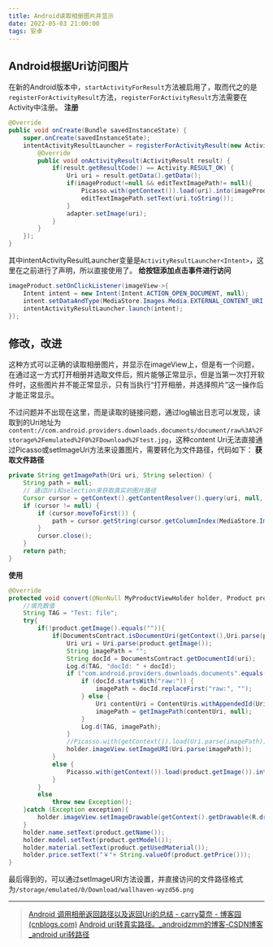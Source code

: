 ```yaml
---
title: Android读取相册图片并显示
date: 2022-05-03 21:00:00
tags: 安卓
---
```

## Android根据Uri访问图片
在新的Android版本中，`startActivityForResult`方法被启用了，取而代之的是`registerForActivityResult`方法，`registerForActivityResult`方法需要在Activity中注册。
**注册**
```java
@Override  
public void onCreate(Bundle savedInstanceState) {  
    super.onCreate(savedInstanceState);  
    intentActivityResultLauncher = registerForActivityResult(new ActivityResultContracts.StartActivityForResult(),new ActivityResultCallback<ActivityResult>(){  
        @Override  
        public void onActivityResult(ActivityResult result) {  
            if(result.getResultCode() == Activity.RESULT_OK) {  
                Uri uri = result.getData().getData();  
                if(imageProduct!=null && editTextImagePath!= null){  
                    Picasso.with(getContext()).load(uri).into(imageProduct);  
                    editTextImagePath.setText(uri.toString());  
                }  
                adapter.setImage(uri);  
            }  
        }  
    });  
}
```
其中intentActivityResultLauncher变量是`ActivityResultLauncher<Intent>`，这里在之前进行了声明，所以直接使用了。
**给按钮添加点击事件进行访问**

```java
imageProduct.setOnClickListener(imageView->{  
    Intent intent = new Intent(Intent.ACTION_OPEN_DOCUMENT, null);  
    intent.setDataAndType(MediaStore.Images.Media.EXTERNAL_CONTENT_URI, "image/*");  
    intentActivityResultLauncher.launch(intent);  
});
```

## 修改，改进
这种方式可以正确的读取相册图片，并显示在imageView上，但是有一个问题，在通过这一方式打开相册并选取文件后，照片能够正常显示，但是当第一次打开软件时，这些图片并不能正常显示，只有当执行“打开相册，并选择照片”这一操作后才能正常显示。

不过问题并不出现在这里，而是读取的链接问题，通过log输出日志可以发现，读取到的Uri地址为`content://com.android.providers.downloads.documents/document/raw%3A%2Fstorage%2Femulated%2F0%2FDownload%2Ftest.jpg`，这种content Uri无法直接通过Picasso或setImageUri方法来设置图片，需要转化为文件路径，代码如下：
**获取文件路径**
```java
private String getImagePath(Uri uri, String selection) {  
    String path = null;  
    // 通过Uri和selection来获取真实的图片路径  
    Cursor cursor = getContext().getContentResolver().query(uri, null, selection, null, null);  
    if (cursor != null) {  
        if (cursor.moveToFirst()) {  
            path = cursor.getString(cursor.getColumnIndex(MediaStore.Images.Media.DATA));  
        }  
        cursor.close();  
    }    
    return path;  
}
```

**使用**
```java
@Override  
protected void convert(@NonNull MyProductViewHolder holder, Product product) {  
    //填充数值  
    String TAG = "Test: file";  
    try{  
        if(!product.getImage().equals("")){  
            if(DocumentsContract.isDocumentUri(getContext(),Uri.parse(product.getImage()))){  
                Uri uri = Uri.parse(product.getImage());  
                String imagePath = "";  
                String docId = DocumentsContract.getDocumentId(uri);  
                Log.d(TAG, "docId: " + docId);  
                if ("com.android.providers.downloads.documents".equals(uri.getAuthority())) {  
                    if (docId.startsWith("raw:")) {  
                        imagePath = docId.replaceFirst("raw:", "");  
                    } else {  
                        Uri contentUri = ContentUris.withAppendedId(Uri.parse("content://downloads/public_downloads"), Long.parseLong(docId));  
                        imagePath = getImagePath(contentUri, null);  
                    }  
                    Log.d(TAG, imagePath);  
                }  
                //Picasso.with(getContext()).load(Uri.parse(imagePath)).into(holder.imageView);  
                holder.imageView.setImageURI(Uri.parse(imagePath));  
            }  
            else {  
                Picasso.with(getContext()).load(product.getImage()).into(holder.imageView);  
            }  
        }  
        else  
            throw new Exception();  
    }catch (Exception exception){  
        holder.imageView.setImageDrawable(getContext().getDrawable(R.drawable.product_placeholder));  
    }  
    holder.name.setText(product.getName());  
    holder.model.setText(product.getModel());  
    holder.material.setText(product.getUsedMaterial());  
    holder.price.setText("￥"+ String.valueOf(product.getPrice()));  
}
```
最后得到的，可以通过setImageURI方法设置，并直接访问的文件路径格式为`/storage/emulated/0/Download/wallhaven-wyzd56.png`

----
> [Android 调用相册返回路径以及返回Uri的总结 - carry莫奈 - 博客园 (cnblogs.com)](https://www.cnblogs.com/MrChen-/p/14607523.html)
> [Android uri转真实路径。_androidzmm的博客-CSDN博客_android uri转路径](https://blog.csdn.net/androidzmm/article/details/82886392)